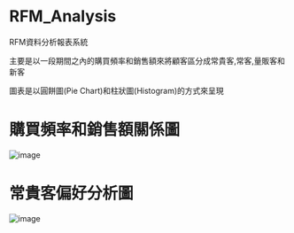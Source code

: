 # RFM_Analysis
RFM資料分析報表系統

主要是以一段期間之內的購買頻率和銷售額來將顧客區分成常貴客,常客,量販客和新客

圖表是以圓餅圖(Pie Chart)和柱狀圖(Histogram)的方式來呈現



# 購買頻率和銷售額關係圖

![image](https://github.com/abow79/RFM_Analysis/blob/main/%E8%B3%BC%E8%B2%B7%E9%A0%BB%E7%8E%87%E8%88%87%E9%8A%B7%E5%94%AE%E9%A1%8D%E9%97%9C%E4%BF%82%E5%9C%96.png)





# 常貴客偏好分析圖

![image](https://github.com/abow79/RFM_Analysis/blob/f5ca22d47b34503ec61f0c5db854206f49d57a46/%E5%B8%B8%E8%B2%B4%E5%AE%A2%E5%81%8F%E5%A5%BD%E5%95%86%E5%93%81%E5%9C%96.JPG)
